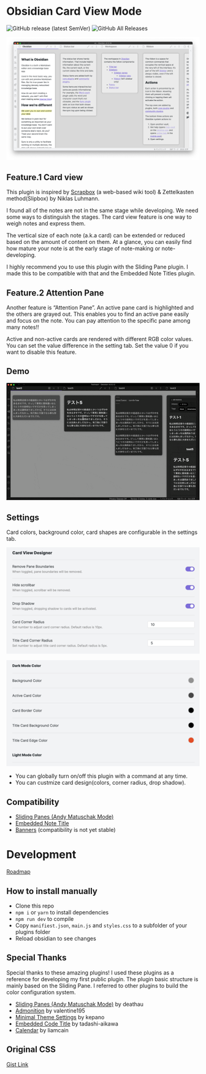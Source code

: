 # Obsidian Card View Mode
![GitHub release (latest SemVer)](https://img.shields.io/github/v/release/yo-goto/obsidian-card-view-mode)
![GitHub All Releases](https://img.shields.io/github/downloads/yo-goto/obsidian-card-view-mode/total?color=red)

![main screen shot](https://raw.githubusercontent.com/yo-goto/obsidian-card-view-mode/master/resource/screenshot_main_light-min.png)

## Feature.1 Card view

This plugin is inspired by [Scrapbox](https://scrapbox.io/product?lang=en) (a web-based wiki tool) & Zettelkasten method(Slipbox) by Niklas Luhmann.

I found all of the notes are not in the same stage while developing. We need some ways to distinguish the stages. The card view feature is one way to weigh notes and express them.

The vertical size of each note (a.k.a card) can be extended or reduced based on the amount of content on them. At a glance, you can easily find how mature your note is at the early stage of note-making or note-developing.

I highly recommend you to use this plugin with the Sliding Pane plugin. I made this to be compatible with that and the Embedded Note Titles plugin.

## Feature.2 Attention Pane

Another feature is “Attention Pane”. An active pane card is highlighted and the others are grayed out. This enables you to find an active pane easily and focus on the note. You can pay attention to the specific pane among many notes!!

Active and non-active cards are rendered with different RGB color values. You can set the value difference in the setting tab. Set the value 0 if you want to disable this feature.

## Demo

![Screenshot](https://raw.githubusercontent.com/yo-goto/obsidian-card-view-mode/master/resource/screenshot.gif)
## Settings

Card colors, background color, card shapes are configurable in the settings tab.

![setting 1](https://raw.githubusercontent.com/yo-goto/obsidian-card-view-mode/master/resource/sc_setting-1-min.png)

![setting 2](https://raw.githubusercontent.com/yo-goto/obsidian-card-view-mode/master/resource/sc_setting-2-min.png)


- You can globally turn on/off this plugin with a command at any time.
- You can custmize card design(colors, corner radius, drop shadow).

## Compatibility
- [Sliding Panes (Andy Matuschak Mode)](https://github.com/deathau/sliding-panes-obsidian)
- [Embedded Note Title](https://github.com/mgmeyers/obsidian-embedded-note-titles)
- [Banners](https://github.com/noatpad/obsidian-banners) (compatibility is not yet stable)

# Development

[Roadmap](https://github.com/yo-goto/obsidian-card-view-mode/projects/1)
## How to install manually

- Clone this repo
- `npm i` or `yarn` to install dependencies
- `npm run dev` to compile
- Copy `manifiest.json`, `main.js` and `styles.css` to a subfolder of your plugins folder
- Reload obsidian to see changes

## Special Thanks
Special thanks to these amazing plugins! I used these plugins as a reference for developing my first public plugin. The plugin basic structure is mainly based on the Sliding Pane. I referred to other plugins to build the color configuration system.

- [Sliding Panes (Andy Matuschak Mode)](https://github.com/deathau/sliding-panes-obsidian) by deathau
- [Admonition](https://github.com/valentine195/obsidian-admonition) by valentine195
- [Minimal Theme Settings](https://github.com/kepano/obsidian-minimal-settings) by kepano
- [Embedded Code Title](https://github.com/tadashi-aikawa/obsidian-embedded-code-title) by tadashi-aikawa
- [Calendar](https://github.com/liamcain/obsidian-calendar-plugin) by liamcain

## Original CSS
[Gist Link](https://gist.github.com/yo-goto/742906c6463310e3f4e18c745dede016)
